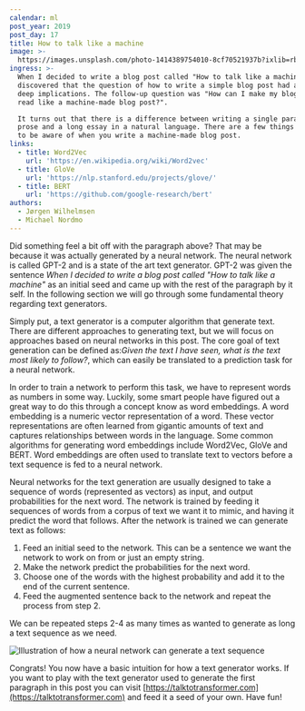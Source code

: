 ```yaml
---
calendar: ml
post_year: 2019
post_day: 17
title: How to talk like a machine
image: >-
  https://images.unsplash.com/photo-1414389754010-8cf70521937b?ixlib=rb-1.2.1&ixid=eyJhcHBfaWQiOjEyMDd9&auto=format&fit=crop&w=1100&q=60
ingress: >-
  When I decided to write a blog post called "How to talk like a machine", I
  discovered that the question of how to write a simple blog post had a lot of
  deep implications. The follow-up question was "How can I make my blog post
  read like a machine-made blog post?".

  It turns out that there is a difference between writing a single paragraph of
  prose and a long essay in a natural language. There are a few things you need
  to be aware of when you write a machine-made blog post.
links:
  - title: Word2Vec
    url: 'https://en.wikipedia.org/wiki/Word2vec'
  - title: GloVe
    url: 'https://nlp.stanford.edu/projects/glove/'
  - title: BERT
    url: 'https://github.com/google-research/bert'
authors:
  - Jørgen Wilhelmsen
  - Michael Nordmo
---
```

Did something feel a bit off with the paragraph above? That may be because it was actually generated by a neural network. The neural network is called GPT-2 and is a state of the art text generator. GPT-2 was given the sentence _When I decided to write a blog post called "How to talk like a machine"_ as an initial seed and came up with the rest of the paragraph by it self. In the following section we will go through some fundamental theory regarding text generators.

Simply put, a text generator is a computer algorithm that generate text. There are different approaches to generating text, but we will focus on approaches based on neural networks in this post. The core goal of text generation can be defined as:_Given the text I have seen, what is the text most likely to follow?_, which can easily be translated to a prediction task for a neural network.

In order to train a network to perform this task, we have to represent words as numbers in some way. Luckily, some smart people have figured out a great way to do this through a concept know as word embeddings. A word embedding is a numeric vector representation of a word. These vector representations are often learned from gigantic amounts of text and captures relationships between words in the language. Some common algorithms for generating word embeddings include Word2Vec, GloVe and BERT. Word embeddings are often used to translate text to vectors before a text sequence is fed to a neural network. 

Neural networks for the text generation are usually designed to take a sequence of words (represented as vectors) as input, and output probabilities for the next word. The network is trained by feeding it sequences of words from a corpus of text we want it to mimic, and having it predict the word that follows. After the network is trained we can generate text as follows:
1. Feed an initial seed to the network. This can be a sentence we want the network to work on from or just an empty string.
2. Make the network predict the probabilities for the next word.
3. Choose one of the words with the highest probability and add it to the end of the current sentence.
4. Feed the augmented sentence back to the network and repeat the process from step 2.

We can be repeated steps 2-4 as many times as wanted to generate as long a text sequence as we need.

![Illustration of how a neural network can generate a text sequence](/assets/ml_17_pic1.gif)

Congrats! You now have a basic intuition for how a text generator works. If you want to play with the text generator used to generate the first paragraph in this post you can visit [https://talktotransformer.com](https://talktotransformer.com) and feed it a seed of your own. Have fun!
